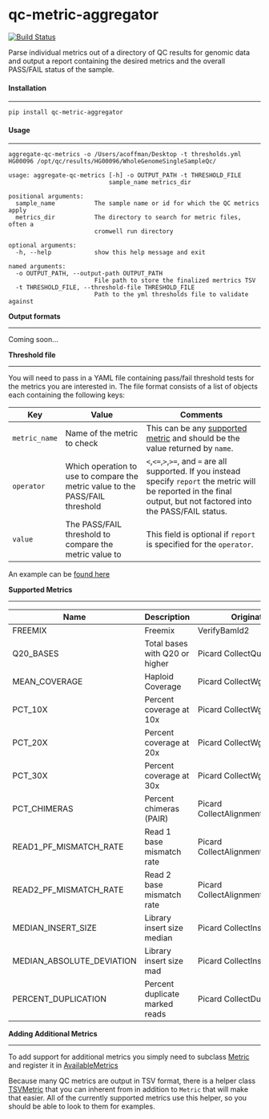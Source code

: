 # qc-metric-aggregator

[![Build Status](https://travis-ci.org/genome/qc-metric-aggregator.svg?branch=master)](https://travis-ci.org/genome/qc-metric-aggregator)

Parse individual metrics out of a directory of QC results for genomic data and output a report containing the desired metrics and the overall PASS/FAIL status of the sample.


#### Installation

------------

`pip install qc-metric-aggregator`


#### Usage

------------

`aggregate-qc-metrics -o /Users/acoffman/Desktop -t thresholds.yml HG00096 /opt/qc/results/HG00096/WholeGenomeSingleSampleQc/`

    usage: aggregate-qc-metrics [-h] -o OUTPUT_PATH -t THRESHOLD_FILE
                                sample_name metrics_dir

    positional arguments:
      sample_name           The sample name or id for which the QC metrics apply
      metrics_dir           The directory to search for metric files, often a
                            cromwell run directory

    optional arguments:
      -h, --help            show this help message and exit

    named arguments:
      -o OUTPUT_PATH, --output-path OUTPUT_PATH
                            File path to store the finalized mertrics TSV
      -t THRESHOLD_FILE, --threshold-file THRESHOLD_FILE
                            Path to the yml thresholds file to validate against

**Output formats**

------------

Coming soon...

**Threshold file**

------------
You will need to pass in a YAML file containing pass/fail threshold tests for the metrics you are interested in. The file format consists of a list of objects each containing the following keys:

| Key | Value | Comments |
| --------------- | --------------- | --------------- |
| `metric_name`| Name of the metric to check| This can be any [supported metric](https://github.com/genome/qc-metric-aggregator/tree/master/process_metrics/metrics) and should be the value returned by `name`. |
| `operator` | Which operation to use to compare the metric value to the PASS/FAIL threshold| `<`,`<=`,`>`,`>=`, and `=` are all supported. If you instead specify `report` the metric will be reported in the final output, but not factored into the PASS/FAIL status. |
| `value` | The PASS/FAIL threshold to compare the metric value to | This field is optional if `report` is specified for the `operator`.|

An example can be [found here](https://github.com/genome/qc-metric-aggregator/blob/master/thresholds.yml.example)


**Supported Metrics**

------------
| Name  |  Description | Originating Tool  |
|---|---|---|
| FREEMIX | Freemix  |  VerifyBamId2 |
| Q20_BASES  |  Total bases with Q20 or higher | Picard CollectQualityYieldMetrics   |
| MEAN_COVERAGE  | Haploid Coverage  | Picard CollectWgsMetrics  |
| PCT_10X  | Percent coverage at 10x  | Picard CollectWgsMetrics  |
| PCT_20X  | Percent coverage at 20x  | Picard CollectWgsMetrics  |
| PCT_30X  | Percent coverage at 30x |  Picard CollectWgsMetrics |
| PCT_CHIMERAS   | Percent chimeras (PAIR)   | Picard CollectAlignmentSummaryMetrics  |
| READ1_PF_MISMATCH_RATE  |  Read 1 base mismatch rate | Picard CollectAlignmentSummaryMetrics  |
| READ2_PF_MISMATCH_RATE  |  Read 2 base mismatch rate |  Picard CollectAlignmentSummaryMetrics |
| MEDIAN_INSERT_SIZE  | Library insert size median  | Picard CollectInsertSizeMetrics  |
| MEDIAN_ABSOLUTE_DEVIATION  | Library insert size mad  | Picard CollectInsertSizeMetrics |
| PERCENT_DUPLICATION  | Percent duplicate marked reads  | Picard CollectDuplicateMetrics  |


**Adding Additional Metrics**

------------

To add support for additional metrics you simply need to subclass [Metric](https://github.com/genome/qc-metric-aggregator/blob/master/process_metrics/metrics/metric.py) and register it in [AvailableMetrics](https://github.com/genome/qc-metric-aggregator/blob/master/process_metrics/metrics/available_metrics.py)

Because many QC metrics are output in TSV format, there is a helper class [TSVMetric](https://github.com/genome/qc-metric-aggregator/blob/master/process_metrics/metrics/tsv_metric.py) that you can inherent from in addition to `Metric` that will make that easier. All of the currently supported metrics use this helper, so you should be able to look to them for examples.


